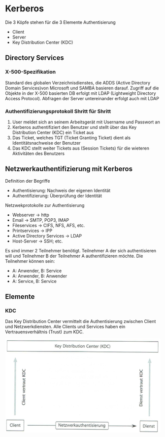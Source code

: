 # Kerberos
Die 3 Köpfe stehen für die 3 Elemente Authentisierung
- Client
- Server
- Key Distribution Center (KDC)
## Directory Services
### X-500-Spezifikation
Standard des globalen Verzeichnisdienstes, die ADDS (Active Directory Domain Services)von Microsoft und SAMBA basieren darauf.
Zugriff auf die Objekte in der X-500 basierten DB erfolgt mit LDAP (Lightweight Directory Access Protocol).
Abfragen der Server untereinander erfolgt auch mit LDAP

### Authentifizierungsprotokoll Shritt für Shritt
1. User meldet sich an seinem Arbeitsgerät mit Username und Passwort an
2. Kerberos authentifiziert den Benutzer und stellt über das Key Distribution Center (KDC) ein Ticket aus
3. Das Ticket, welches TGT (Ticket Granting Ticket) dient als Identitätsnachweise der Benutzer
4. Das KDC stellt weiter Tickets aus (Session Tickets) für die wieteren Aktivitäten des Benutzers

## Netzwerkauthentifizierung mit Kerberos
Definition der Begriffe
- Authentisierung: Nachweis der eigenen Identität
- Authentifizierung: Überprüfung der Identität

Netzwekprotokolle zur Authentisierung
- Webserver -> http
- Email -> SMTP, POP3, IMAP
- Fileservices -> CIFS, NFS, AFS, etc.
- Printservices -> IPP
- Active Directory Services -> LDAP
- Host-Server -> SSH; etc.

Es sind immer 2 Teilnehmer benötigt. Teilnehmer A der sich authentisieren will und Teilnehmer B der Teilnehmer A authentifizieren möchte.
Die Teilnehmer können sein:
- A: Anwender, B: Service
- A: Anwender, B: Anwender
- A: Service, B: Service

## Elemente
### KDC
Das Key Distribution Center vermittelt die Authentisierung zwischen Client und Netzwerkdiensten. Alle Clients und Services haben ein 
Vertrauensverhältnis (Trust) zum KDC.

![Kerberos Authentisierung](/M159/images/Kerberos-Authentisierung.png)
